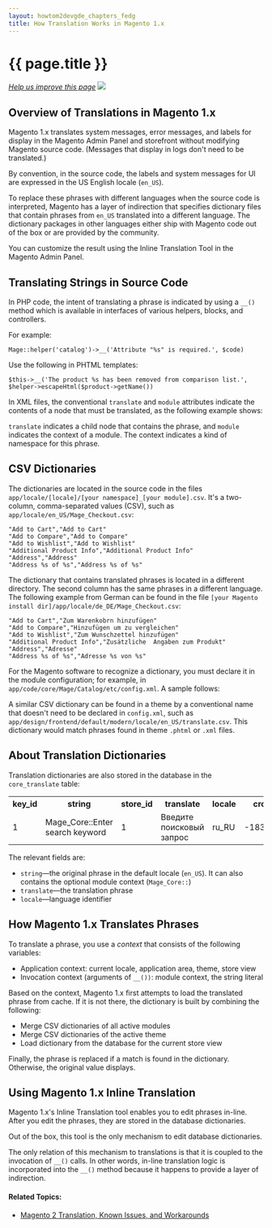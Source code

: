 ```yaml
---
layout: howtom2devgde_chapters_fedg
title: How Translation Works in Magento 1.x
---
```

 
<h1 id="fedg_xlate_mage1">{{ page.title }}</h1>

<p><a href="{{ site.githuburl }}m2fedg/xlate/xlate_mage1.md" target="_blank"><em>Help us improve this page</em></a>&nbsp;<img src="{{ site.baseurl }}common/images/newWindow.gif"/></p>

<h2 id="fedg_xlate_mage1_overview">Overview of Translations in Magento 1.x</h2>

Magento 1.x translates system messages, error messages, and labels for display in the Magento Admin Panel and storefront without modifying Magento source code. (Messages that display in logs don't need to be translated.) 

By convention, in the source code, the labels and system messages for UI are expressed in the US English locale (`en_US`).

To replace these phrases with different languages when the source code is interpreted, Magento has a layer of indirection that specifies dictionary files that contain phrases from `en_US` translated into a different language. The dictionary packages in other languages either ship with Magento code out of the box or are provided by the community.

You can customize the result using the Inline Translation Tool in the Magento Admin Panel.

<h2 id="fedg_xlate_source">Translating Strings in Source Code</h2>

In PHP code, the intent of translating a phrase is indicated by using a `__()` method which is available in interfaces of various helpers, blocks, and controllers.

For example:

	Mage::helper('catalog')->__('Attribute "%s" is required.', $code)

Use the following in PHTML templates:

	$this->__('The product %s has been removed from comparison list.', $helper->escapeHtml($product->getName())
	
In XML files, the conventional `translate` and `module` attributes indicate the contents of a node that must be translated, as the following example shows:

<script src="https://gist.github.com/xcomSteveJohnson/c22321284b4022f16189.js"></script>

`translate` indicates a child node that contains the phrase, and `module` indicates the context of a module. The context indicates a kind of namespace for this phrase.

<h2 id="fedg_xlate_csv_mage1">CSV Dictionaries</h2>

The dictionaries are located in the source code in the files `app/locale/[locale]/[your namespace]_[your module].csv`. It's a two-column, comma-separated values (CSV), such as `app/locale/en_US/Mage_Checkout.csv`:

	"Add to Cart","Add to Cart"
	"Add to Compare","Add to Compare"
	"Add to Wishlist","Add to Wishlist"
	"Additional Product Info","Additional Product Info"
	"Address","Address"
	"Address %s of %s","Address %s of %s"

The dictionary that contains translated phrases is located in a different directory. The second column has the same phrases in a different language. The following example from German can be found in the file `[your Magento install dir]/app/locale/de_DE/Mage_Checkout.csv`:

	"Add to Cart","Zum Warenkobrn hinzufügen"
	"Add to Compare","Hinzufügen um zu vergleichen"
	"Add to Wishlist","Zum Wunschzettel hinzufügen"
	"Additional Product Info","Zusätzliche  Angaben zum Produkt"
	"Address","Adresse"
	"Address %s of %s","Adresse %s von %s"

For the Magento software to recognize a dictionary, you must declare it in the module configuration; for example, in `app/code/core/Mage/Catalog/etc/config.xml`. A sample follows:

<script src="https://gist.github.com/xcomSteveJohnson/47d1ee0c247287633f41.js"></script>

A similar CSV dictionary can be found in a theme by a conventional name that doesn't need to be declared in `config.xml`, such as `app/design/frontend/default/modern/locale/en_US/translate.csv`. This dictionary would match phrases found in theme `.phtml` or `.xml` files.

<h2 id="fedg_xlate_dict_mage1">About Translation Dictionaries</h2>

Translation dictionaries are also stored in the database in the `core_translate` table:

<table>
	<tbody>
		<tr class="table-headings">
			<th>key_id</th> 
			<th>string</th>
			<th>store_id</th>
			<th>translate</th>
			<th>locale</th>
			<th>crc_string</th>
		</tr>
	<tr class="even">
		<td>1</td>
		<td>Mage_Core::Enter search keyword	</td>
		<td>1</td>
		<td>Введите поисковый запрос</td>
		<td>ru_RU</td>
		<td>-1839809583</td>
	</tr>
	</tbody> 
</table>

The relevant fields are:

*	`string`&mdash;the original phrase in the default locale (`en_US`). It can also contains the optional module context (`Mage_Core::`)
*	`translate`&mdash;the translation phrase
*	`locale`&mdash;language identifier

<h2 id="fedg_xlate_phrase_mage1">How Magento 1.x Translates Phrases</h2>

To translate a phrase, you use a *context* that consists of the following variables:

*	Application context: current locale, application area, theme, store view
*	Invocation context (arguments of `__())`: module context, the string literal
 
Based on the context, Magento 1.x first attempts to load the translated phrase from cache. If it is not there, the dictionary is built by combining the following:

*	Merge CSV dictionaries of all active modules
*	Merge CSV dictionaries of the active theme
*	Load dictionary from the database for the current store view
 
Finally, the phrase is replaced if a match is found in the dictionary. Otherwise, the original value displays.

<h2 id="fedg_xlate_inline_mage1">Using Magento 1.x Inline Translation</h2>

Magento 1.x's Inline Translation tool enables you to edit phrases in-line. After you edit the phrases, they are stored in the database dictionaries.

Out of the box, this tool is the only mechanism to edit database dictionaries.

The only relation of this mechanism to translations is that it is coupled to the invocation of `__()` calls. In other words, in-line translation logic is incorporated into the `__()` method because it happens to provide a layer of indirection.

#### Related Topics:

*	<a href="{{ site.baseurl }}guides/v1.0/m2fedg/xlate/xlate_mage2.html">Magento 2 Translation, Known Issues, and Workarounds</a>
